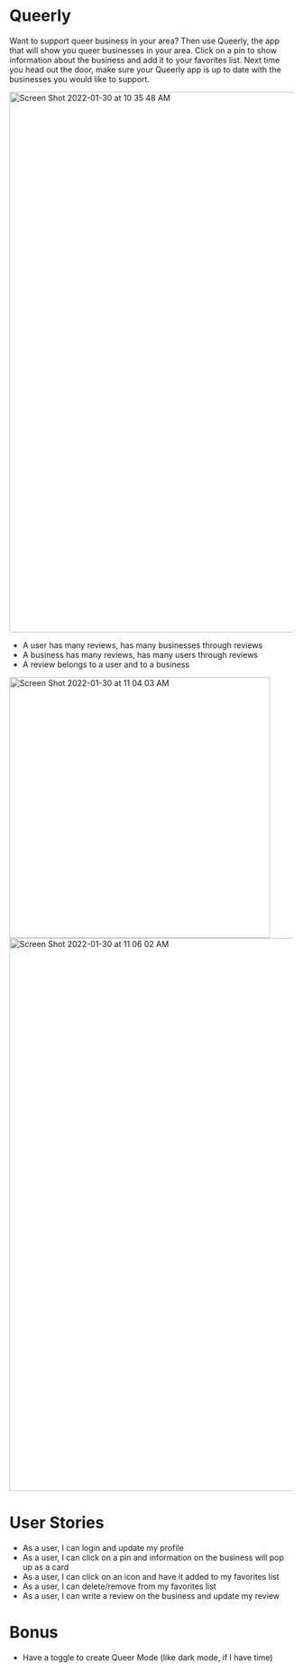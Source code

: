 # Queerly 

Want to support queer business in your area? Then use Queerly, the app that will show you queer businesses in your area. Click on a pin to show information about the business and add it to your favorites list. Next time you head out the door, make sure your Queerly app is up to date with the businesses you would like to support.

<img width="957" alt="Screen Shot 2022-01-30 at 10 35 48 AM" src="https://user-images.githubusercontent.com/89321676/151831740-74670038-801a-4a4a-b0d3-a9c7e6648299.png">

- A user has many reviews, has many businesses through reviews
- A business has many reviews, has many users through reviews
- A review belongs to a user and to a business

<img width="462" alt="Screen Shot 2022-01-30 at 11 04 03 AM" src="https://user-images.githubusercontent.com/89321676/151831830-cd921136-115f-447d-bf9c-dc93c1bc48fb.png">
<img width="979" alt="Screen Shot 2022-01-30 at 11 06 02 AM" src="https://user-images.githubusercontent.com/89321676/151831865-9e1136c3-7341-48e0-8880-d4076365789a.png">

# User Stories

- As a user, I can login and update my profile
- As a user, I can click on a pin and information on the business will pop up as a card
- As a user, I can click on an icon and have it added to my favorites list
- As a user, I can delete/remove from my favorites list
- As a user, I can write a review on the business and update my review

# Bonus

- Have a toggle to create Queer Mode (like dark mode, if I have time)

